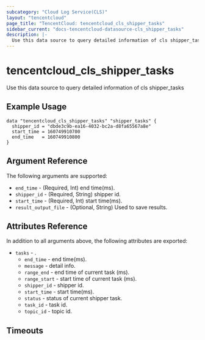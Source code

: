 ```yaml
---
subcategory: "Cloud Log Service(CLS)"
layout: "tencentcloud"
page_title: "TencentCloud: tencentcloud_cls_shipper_tasks"
sidebar_current: "docs-tencentcloud-datasource-cls_shipper_tasks"
description: |-
  Use this data source to query detailed information of cls shipper_tasks
---
```


# tencentcloud_cls_shipper_tasks

Use this data source to query detailed information of cls shipper_tasks

## Example Usage

```hcl
data "tencentcloud_cls_shipper_tasks" "shipper_tasks" {
  shipper_id = "dbde3c9b-ea16-4032-bc2a-d8fa65567a8e"
  start_time = 160749910700
  end_time   = 160749910800
}
```

## Argument Reference

The following arguments are supported:

* `end_time` - (Required, Int) end time(ms).
* `shipper_id` - (Required, String) shipper id.
* `start_time` - (Required, Int) start time(ms).
* `result_output_file` - (Optional, String) Used to save results.

## Attributes Reference

In addition to all arguments above, the following attributes are exported:

* `tasks` - .
  * `end_time` - end time(ms).
  * `message` - detail info.
  * `range_end` - end time of current task (ms).
  * `range_start` - start time of current task (ms).
  * `shipper_id` - shipper id.
  * `start_time` - start time(ms).
  * `status` - status of current shipper task.
  * `task_id` - task id.
  * `topic_id` - topic id.


## Timeouts

<no value>


